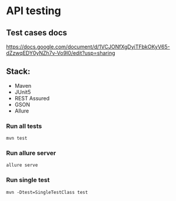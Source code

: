# API testing

## Test cases docs

https://docs.google.com/document/d/1VCJONfXgDyiTFbkOKyV65-dZzwqEDY0yNZh7v-Vo9I0/edit?usp=sharing

## Stack:
- Maven
- JUnit5
- REST Assured
- GSON
- Allure

### Run all tests
    mvn test

### Run allure server
    allure serve

### Run single test
    mvn -Dtest=SingleTestClass test
